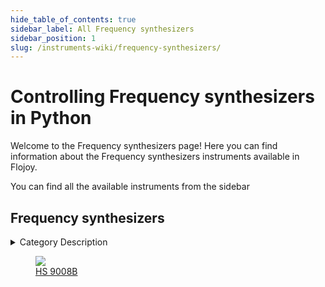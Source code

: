 ```yaml
--- 
hide_table_of_contents: true
sidebar_label: All Frequency synthesizers
sidebar_position: 1
slug: /instruments-wiki/frequency-synthesizers/
---
```


# Controlling Frequency synthesizers in Python

Welcome to the Frequency synthesizers page! Here you can find information about the Frequency synthesizers instruments available in Flojoy.

You can find all the available instruments from the sidebar


## Frequency synthesizers 

 <details> 
 <summary>Category Description</summary> 
 A frequency synthesizer is an electronic circuit that generates a range of frequencies from a single reference frequency. 
 </details> 

 <div className="flex flex-wrap" style={{ marginLeft: "-40px" }}>
<a href="/instruments-wiki/frequency-synthesizers/holzworth/hs-9008b">
<figure style={{ width: "185px", height: "200px", objectFit: "scale-down", marginRight: "15px" }}>
<img src="https://res.cloudinary.com/dhopxs1y3/image/upload/e_bgremoval/v1692309972/Instruments/Frequency%20synthesizers/HS-9008B/file.png" style={{ width: "185px", height: "200px", objectFit: "scale-down", marginRight: "15px" }} />
<figcaption>HS 9008B</figcaption>
</figure>
</a>
</div>